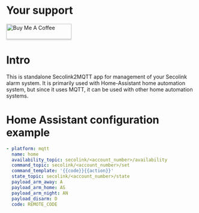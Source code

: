 # Your support
<a href="https://www.buymeacoffee.com/Ua0JwY9" target="_blank"><img src="https://www.buymeacoffee.com/assets/img/custom_images/orange_img.png" alt="Buy Me A Coffee" style="height: 41px !important;width: 174px !important;box-shadow: 0px 3px 2px 0px rgba(190, 190, 190, 0.5) !important;-webkit-box-shadow: 0px 3px 2px 0px rgba(190, 190, 190, 0.5) !important;" ></a>

# Intro
This is standalone Secolink2MQTT app for management of your Secolink alarm system. It is primarily used with Home-Assistant home automation system, but since it uses MQTT, it can be used with other home automation systems. 

# Home Assistant configuration example
```yaml
- platform: mqtt
  name: home
  availability_topic: secolink/<account_number>/availability
  command_topic: secolink/<account_number>/set
  command_template: '{{code}}{{action}}'
  state_topic: secolink/<account_number>/state
  payload_arm_away: A
  payload_arm_home: AS
  payload_arm_night: AN
  payload_disarm: D
  code: REMOTE_CODE
```